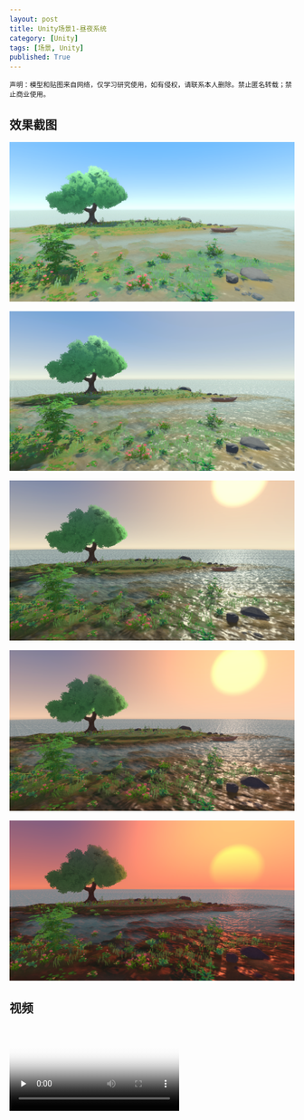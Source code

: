 ```yaml
---
layout: post
title: Unity场景1-昼夜系统
category: [Unity]
tags: [场景, Unity]
published: True
---
```



`声明：模型和贴图来自网络，仅学习研究使用，如有侵权，请联系本人删除。禁止匿名转载；禁止商业使用。`


## 效果截图

<left><img src="/public/img/场景练习/Unity场景1/4.bmp"></left>

<left><img src="/public/img/场景练习/Unity场景1/5.bmp"></left>

<left><img src="/public/img/场景练习/Unity场景1/3.bmp"></left>

<left><img src="/public/img/场景练习/Unity场景1/2.bmp"></left>

<left><img src="/public/img/场景练习/Unity场景1/1.bmp"></left>


## 视频

<video id="video" controls="" preload="none" poster="封面">
      <source id="mp4" src="/public/img/场景练习/Unity场景1/Unity场景1.mp4" type="video/mp4">
      <source id="mp4" src="/public/img/场景练习/Unity场景1/Unity场景2.mp4" type="video/mp4">
</videos>

